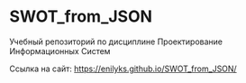 # SWOT_from_JSON
Учебный репозиторий по дисциплине Проектирование Информационных Систем

Ссылка на сайт:
https://enilyks.github.io/SWOT_from_JSON/
